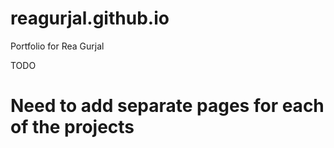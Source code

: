 # reagurjal.github.io
Portfolio for Rea Gurjal

TODO
# Need to add separate pages for each of the projects
